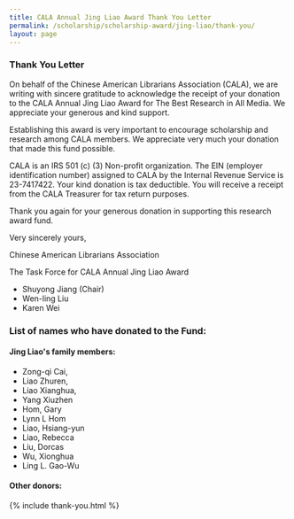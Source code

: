 ```yaml
---
title: CALA Annual Jing Liao Award Thank You Letter
permalink: /scholarship/scholarship-award/jing-liao/thank-you/
layout: page
---
```

### Thank You Letter

On behalf of the Chinese American Librarians Association (CALA), we are writing with sincere gratitude to acknowledge the receipt of your donation to the CALA Annual Jing Liao Award for The Best Research in All Media. We appreciate your generous and kind support.

Establishing this award is very important to encourage scholarship and research among CALA members. We appreciate very much your donation that made this fund possible.

CALA is an IRS 501 (c) (3) Non-profit organization.  The EIN (employer identification number) assigned to CALA by the Internal Revenue Service is 23-7417422. Your kind donation is tax deductible.  You will receive a receipt from the CALA Treasurer for tax return purposes.

Thank you again for your generous donation in supporting this research award fund. 

Very sincerely yours,

Chinese American Librarians Association

The Task Force for CALA Annual Jing Liao Award

+ Shuyong Jiang (Chair)
+ Wen-ling Liu
+ Karen Wei
 
### List of names who have donated to the Fund:

#### Jing Liao's family members:

+ Zong-qi Cai,
+ Liao Zhuren,
+ Liao Xianghua,
+ Yang Xiuzhen
+ Hom, Gary
+ Lynn L Hom
+ Liao, Hsiang-yun
+ Liao, Rebecca
+ Liu, Dorcas
+ Wu, Xionghua
+ Ling L. Gao-Wu

#### Other donors:

<div class="table-responsive">
{% include thank-you.html %}
</div>